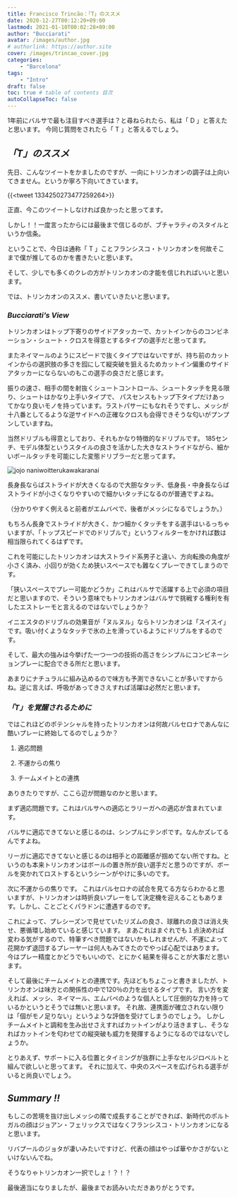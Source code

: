 ```yaml
---
title: Francisco Trincão：「T」のススメ
date: 2020-12-27T00:12:20+09:00
lastmod: 2021-01-10T00:02:28+09:00
author: "Bucciarati"
avatar: /images/author.jpg
# authorlink: https://author.site
cover: /images/trincao_cover.jpg
categories:
    - "Barcelona"
tags: 
    - "Intro"
draft: false
toc: true # table of contents 目次
autoCollapseToc: false
---
```


1年前にバルサで最も注目すべき選手は？と尋ねられたら、私は「 D 」と答えたと思います。
今同じ質問をされたら「 T 」と答えるでしょう。

## _「T」のススメ_

先日、こんなツイートをかましたのですが、一向にトリンカオンの調子は上向いてきません。というか寧ろ下向いてきています。

{{<tweet 1334250273477259264>}}

正直、今このツイートしなければ良かったと思ってます。

しかし！！一度言ったからには最後まで信じるのが、ブチャラティのスタイルというか信条。

ということで、今日は通称「 T 」ことフランシスコ・トリンカオンを何故そこまで僕が推してるのかを書きたいと思います。

そして、少しでも多くのクレの方がトリンカオンの才能を信じれればいいと思います。

では、トリンカオンのススメ、書いていきたいと思います。


### _Bucciarati’s View_


トリンカオンはトップ下寄りのサイドアタッカーで、カットインからのコンビネーション・シュート・クロスを得意とするタイプの選手だと思ってます。

またネイマールのようにスピードで抜くタイプではないですが、持ち前のカットインからの選択肢の多さを囮にして縦突破を狙えるためカットイン偏重のサイドアタッカーにならないのもこの選手の良さだと感じます。

振りの速さ、相手の間を射抜くシュートコントロール、シュートタッチを見る限り、シュートはかなり上手いタイプで、
パスセンスもトップ下タイプだけあってかなり良いモノを持っています。ラストパサーにもなれそうですし、メッシが十八番としてるような逆サイドへの正確なクロスも会得できそうな匂いがプンプンしていますね。

当然ドリブルも得意としており、それもかなり特徴的なドリブルです。
185センチ、モデル体型というスタイルの良さを活かした大きなストライドながら、細かいボールタッチを可能にした変態ドリブラーだと思ってます。

![jojo naniwoitterukawakaranai](/images/jojo_naniwo.jpg)

長身長ならばストライドが大きくなるので大胆なタッチ、低身長・中身長ならばストライドが小さくなりやすいので細かいタッチになるのが普通ですよね。

（分かりやすく例えると前者がエムバペで、後者がメッシになるでしょうか。）

もちろん長身でストライドが大きく、かつ細かくタッチをする選手はいるっちゃいますが、「トップスピードでのドリブルで」というフィルターをかければ数は相当限られてくるはずです。

これを可能にしたトリンカオンは大ストライド系男子と違い、方向転換の角度が小さく済み、小回りが効くため狭いスペースでも難なくプレーできてしまうのです。

「狭いスペースでプレー可能かどうか」これはバルサで活躍する上で必須の項目だと思いますので、そういう意味でもトリンカオンはバルサで挑戦する権利を有したエストレーモと言えるのではないでしょうか？

イニエスタのドリブルの効果音が「ヌルヌル」ならトリンカオンは「スイスイ」です。吸い付くようなタッチで氷の上を滑っているようにドリブルをするのです。

そして、最大の強みは今挙げた一つ一つの技術の高さをシンプルにコンビネーションプレーに配合できる所だと思います。

あまりにナチュラルに組み込めるので味方も予測できないことが多いですからね。逆に言えば、呼吸があってきさえすれば活躍は必然だと思います。

### _「T」を覚醒されるために_

ではこれほどのポテンシャルを持ったトリンカオンは何故バルセロナであんなに酷いプレーに終始してるのでしょうか？

1. 適応問題

2. 不運からの焦り

3. チームメイトとの連携

ありきたりですが、ここら辺が問題なのかと思います。

まず適応問題です。これはバルサへの適応とラリーガへの適応が含まれています。

バルサに適応できてないと感じるのは、シンプルにテンポです。なんかズレてるんですよね。

リーガに適応できてないと感じるのは相手との距離感が掴めてない所ですね。というのも本来トリンカオンはボールの置き所が良い選手だと思うのですが、ボールを突かれてロストするというシーンがやけに多いのです。

次に不運からの焦りです。
これはバルセロナの試合を見てる方ならわかると思いますが、トリンカオンは時折良いプレーをして決定機を迎えることもあります。しかし、ことごとくパラドンに遭遇するのです。

これによって、プレシーズンで見せていたリズムの良さ、球離れの良さは消え失せ、悪循環し始めていると感じています。
まあこれはまぐれでも１点決めれば変わる気がするので、特筆すべき問題ではないかもしれませんが、不運によって花開かず退団するプレーヤーは何人もみてきたのでやっぱ心配ではあります。
今はプレー精度とかどうでもいいので、とにかく結果を得ることが大事だと思います。


そして最後にチームメイトとの連携です。先ほどもちょこっと書きましたが、トリンカオンは味方との関係性の中で120％の力を出せるタイプです。
言い方を変えれば、メッシ、ネイマール、エムバペのような個人として圧倒的な力を持っているかというとそうでは無いと思います。
それ故、連携面が確立されない限りは「個がモノ足りない」というような評価を受けてしまうのでしょう。
しかしチームメイトと調和を生み出せさえすればカットインがより活きますし、そうなればカットインを匂わせての縦突破も威力を発揮するようになるのではないでしょうか。

とりあえず、サポートに入る位置とタイミングが抜群に上手なセルジロベルトと組んで欲しいと思ってます。
それに加えて、中央のスペースを広げられる選手がいると尚良いでしょう。


## _Summary !!_

もしこの苦境を抜け出しメッシの隣で成長することができれば、新時代のポルトガルの顔はジョアン・フェリックスではなくフランシスコ・トリンカオンになると思います。

リバプールのジョタが凄いみたいですけど、代表の顔はやっぱ華やかさがないといけないんでね。

そうなりゃトリンカオン一択でしょ！？！？

最後適当になりましたが、最後までお読みいただきありがとうです。













